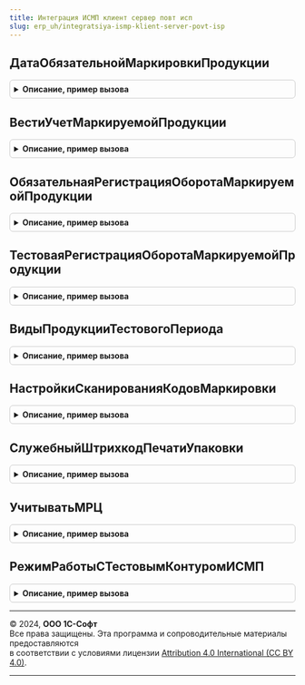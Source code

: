 ```yaml
---
title: Интеграция ИСМП клиент сервер повт исп
slug: erp_uh/integratsiya-ismp-klient-server-povt-isp
---
```



## ДатаОбязательнойМаркировкиПродукции
<details style="margin: 1em 0; padding: 0.5em; border: 1px solid #ccc; border-radius: 6px;">

<summary style="font-weight: bold; cursor: pointer;">Описание, пример вызова</summary>

```bsl

// Возвращает дату обязательной маркировки маркируемой продукци переданного вида.
//
// Параметры:
//  ВидМаркируемойПродукции - ПеречислениеСсылка.ВидыПродукцииИС - вид маркируемой продукции
// Возвращаемое значение:
// 	Дата - дата обязательной маркировки маркируемой продукции.
//
Функция ДатаОбязательнойМаркировкиПродукции(ВидМаркируемойПродукции) Экспорт
```

Пример вызова
```bsl
Результат = ИнтеграцияИСМПКлиентСерверПовтИсп.ДатаОбязательнойМаркировкиПродукции(ВидМаркируемойПродукции) 
```
</details>

## ВестиУчетМаркируемойПродукции
<details style="margin: 1em 0; padding: 0.5em; border: 1px solid #ccc; border-radius: 6px;">

<summary style="font-weight: bold; cursor: pointer;">Описание, пример вызова</summary>

```bsl

// Возвращает признак ведения учета маркируемой продукци переданного вида.
//
// Параметры:
//  ВидМаркируемойПродукции - ПеречислениеСсылка.ВидыПродукцииИС - вид маркируемой продукции
// Возвращаемое значение:
// 	Булево - признак ведения учета маркируемой продукции переданного вида.
//
Функция ВестиУчетМаркируемойПродукции(ВидМаркируемойПродукции = Неопределено) Экспорт
```

Пример вызова
```bsl
Результат = ИнтеграцияИСМПКлиентСерверПовтИсп.ВестиУчетМаркируемойПродукции(ВидМаркируемойПродукции);
```
</details>

## ОбязательнаяРегистрацияОборотаМаркируемойПродукции
<details style="margin: 1em 0; padding: 0.5em; border: 1px solid #ccc; border-radius: 6px;">

<summary style="font-weight: bold; cursor: pointer;">Описание, пример вызова</summary>

```bsl

// Проверяет необходимость обязательной регистрации оборота маркируемой продукции переданного вида на переданную дату.
//
// Параметры:
//  ВидМаркируемойПродукции - ПеречислениеСсылка.ВидыПродукцииИС - вид маркируемой продукции
//  НаДату - Дата - дата оборота маркируемой продукции
// Возвращаемое значение:
//  Булево - Истина, если на переданную дату в системе установлен признак ведения учета по переданному виду маркируемой продукции.
//
Функция ОбязательнаяРегистрацияОборотаМаркируемойПродукции(ВидМаркируемойПродукции, НаДату) Экспорт
```

Пример вызова
```bsl
Результат = ИнтеграцияИСМПКлиентСерверПовтИсп.ОбязательнаяРегистрацияОборотаМаркируемойПродукции(ВидМаркируемойПродукции, НаДату) 
```
</details>

## ТестоваяРегистрацияОборотаМаркируемойПродукции
<details style="margin: 1em 0; padding: 0.5em; border: 1px solid #ccc; border-radius: 6px;">

<summary style="font-weight: bold; cursor: pointer;">Описание, пример вызова</summary>

```bsl

// Проверяет что регистрация оборота маркируемой продукции переданного вида производится в тестовом режиме на переданную дату.
//
// Параметры:
//  ВидМаркируемойПродукции - ПеречислениеСсылка.ВидыПродукцииИС - вид маркируемой продукции
//  НаДату - Дата - дата оборота маркируемой продукции
// Возвращаемое значение:
//  Булево - Истина, если в системе установлен признак ведения учета по переданному виду маркируемой продукции и дата оборота менее даты обязательной регистрации.
//
Функция ТестоваяРегистрацияОборотаМаркируемойПродукции(ВидМаркируемойПродукции, НаДату) Экспорт
```

Пример вызова
```bsl
Результат = ИнтеграцияИСМПКлиентСерверПовтИсп.ТестоваяРегистрацияОборотаМаркируемойПродукции(ВидМаркируемойПродукции, НаДату) 
```
</details>

## ВидыПродукцииТестовогоПериода
<details style="margin: 1em 0; padding: 0.5em; border: 1px solid #ccc; border-radius: 6px;">

<summary style="font-weight: bold; cursor: pointer;">Описание, пример вызова</summary>

```bsl

//Возвращает виды маркируемой продукции в тестовом режиме на переданную дату.
//
//Параметры:
//   НаДату - Дата - дата оборота маркируемой продукции
//
//Возвращаемое значение:
//   ФиксированныйМассив Из ПеречислениеСсылка.ВидыПродукцииИС - виды маркируемой продукции, по которым установлен
//   признак ведения учета и дата оборота менее даты обязательной регистрации.
//
Функция ВидыПродукцииТестовогоПериода(НаДату) Экспорт
```

Пример вызова
```bsl
Результат = ИнтеграцияИСМПКлиентСерверПовтИсп.ВидыПродукцииТестовогоПериода(НаДату) 
```
</details>

## НастройкиСканированияКодовМаркировки
<details style="margin: 1em 0; padding: 0.5em; border: 1px solid #ccc; border-radius: 6px;">

<summary style="font-weight: bold; cursor: pointer;">Описание, пример вызова</summary>

```bsl

// Возвращает настройки сканирования кодов маркировки ИС МП.
//
// Возвращаемое значение:
//  Булево - Истина, в случае необходимости контроля статусов.
Функция НастройкиСканированияКодовМаркировки() Экспорт
```

Пример вызова
```bsl
Результат = ИнтеграцияИСМПКлиентСерверПовтИсп.НастройкиСканированияКодовМаркировки() 
```
</details>

## СлужебныйШтрихкодПечатиУпаковки
<details style="margin: 1em 0; padding: 0.5em; border: 1px solid #ccc; border-radius: 6px;">

<summary style="font-weight: bold; cursor: pointer;">Описание, пример вызова</summary>

```bsl

Функция СлужебныйШтрихкодПечатиУпаковки() Экспорт
```

Пример вызова
```bsl
Результат = ИнтеграцияИСМПКлиентСерверПовтИсп.СлужебныйШтрихкодПечатиУпаковки() 
```
</details>

## УчитыватьМРЦ
<details style="margin: 1em 0; padding: 0.5em; border: 1px solid #ccc; border-radius: 6px;">

<summary style="font-weight: bold; cursor: pointer;">Описание, пример вызова</summary>

```bsl

// Определяет признак учета в системе МРЦ.
//
// Возвращаемое значение:
// 	Булево - Включено ведение учетаю
Функция УчитыватьМРЦ() Экспорт
```

Пример вызова
```bsl
Результат = ИнтеграцияИСМПКлиентСерверПовтИсп.УчитыватьМРЦ() 
```
</details>

## РежимРаботыСТестовымКонтуромИСМП
<details style="margin: 1em 0; padding: 0.5em; border: 1px solid #ccc; border-radius: 6px;">

<summary style="font-weight: bold; cursor: pointer;">Описание, пример вызова</summary>

```bsl

// Возвращает признак включения режима работы с тестовым контуром ИС МП
//
// Возвращаемое значение:
//  Булево - Истина, если включен режим работы с тестовым контуром ИС МП.
//
Функция РежимРаботыСТестовымКонтуромИСМП() Экспорт
```

Пример вызова
```bsl
Результат = ИнтеграцияИСМПКлиентСерверПовтИсп.РежимРаботыСТестовымКонтуромИСМП() 
```
</details>

---

© 2024, **ООО 1С-Софт**  
Все права защищены. Эта программа и сопроводительные материалы предоставляются  
в соответствии с условиями лицензии [Attribution 4.0 International (CC BY 4.0)](https://creativecommons.org/licenses/by/4.0/legalcode).

---
